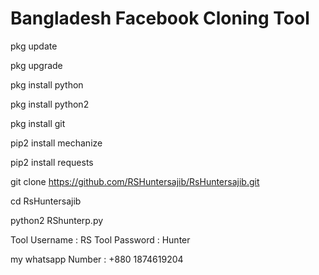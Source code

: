 # Bangladesh Facebook Cloning Tool

pkg update

pkg upgrade

pkg install python

pkg install python2

pkg install git

pip2 install mechanize

pip2 install requests

git clone https://github.com/RSHuntersajib/RsHuntersajib.git

cd RsHuntersajib

python2 RShunterp.py


Tool Username : RS
Tool Password : Hunter

my whatsapp Number : +880 1874619204
